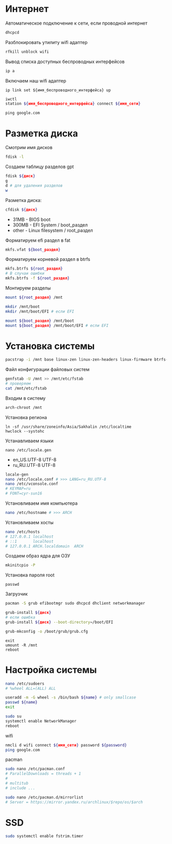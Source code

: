 # Интернет

Автоматическое подключение к сети, если проводной интернет
```sh
dhcpcd
```

Разблокировать утилиту wifi адаптер
```sh
rfkill unblock wifi
```

Вывод списка доступных беспроводных интерфейсов
```sh
ip a
```

Включаем наш wifi адаптер
```
ip link set ${имя_беспроводного_интерфейса} up
```

```sh
iwctl
station ${имя_беспроводного_интерфейса} connect ${имя_сети}
```

```
ping google.com
```

# Разметка диска

Смотрим имя дисков
```sh
fdisk -l
```

Создаем таблицу разделов gpt
```sh
fdisk ${диск}
g
d # для удаления разделов
w
```

Разметка диска:
```sh
cfdisk ${диск}
```
* 31MB - BIOS boot
* 300MB - EFI System / boot_раздел
* other - Linux filesystem / root_раздел

Форматируем efi раздел в fat
```sh
mkfs.vfat ${boot_раздел}
```

Форматируем корневой раздел в btrfs
```sh
mkfs.btrfs ${root_раздел}
# В случаи ошибки
mkfs.btrfs -f ${root_раздел}
```

Монтируем разделы
```sh
mount ${root_раздел} /mnt

mkdir /mnt/boot
mkdir /mnt/boot/EFI # если EFI

mount ${boot_раздел} /mnt/boot
mount ${boot_раздел} /mnt/boot/EFI # если EFI
```

# Установка системы
```sh
pacstrap -i /mnt base linux-zen linux-zen-headers linux-firmware btrfs-progs intel-ucode iucode-tool nano
```

Файл конфигурации файловых систем
```sh
genfstab -U /mnt >> /mnt/etc/fstab
# проверяем
cat /mnt/etc/fstab
```

Входим в систему
```sh
arch-chroot /mnt
```

Установка региона
```
ln -sf /usr/share/zoneinfo/Asia/Sakhalin /etc/localtime
hwclock --systohc
```

Устанавливаем языки
```
nano /etc/locale.gen
```
* en_US.UTF-8 UTF-8
* ru_RU.UTF-8 UTF-8
```sh
locale-gen
nano /etc/locale.conf # >>> LANG=ru_RU.UTF-8
nano /etc/vconsole.conf
# KEYMAP=ru
# FONT=cyr-sun16
```

Установливаем имя компьютера
```sh
nano /etc/hostname # >>> ARCH
```

Установливаем хосты
```sh
nano /etc/hosts
# 127.0.0.1 localhost
# ::1       localhost
# 127.0.0.1 ARCH.localdomain  ARCH
```

Создаем образ ядра для ОЗУ
```sh
mkinitcpio -P
```

Установка пароля root
```
passwd
```

Загрузчик
```sh
pacman -S grub efibootmgr sudo dhcpcd dhclient networkmanager

grub-install ${диск}
# если ошибка
grub-install ${диск} --boot-directory=/boot/EFI

grub-mkconfig -o /boot/grub/grub.cfg
```

```
exit
umount -R /mnt
reboot
```

# Настройка системы

```sh
nano /etc/sudoers
# %wheel ALL=(ALL) ALL
```

```sh
useradd -m -G wheel -s /bin/bash ${name} # only smallcase
passwd ${name}
exit
```

```sh
sudo su
systemctl enable NetworkManager
reboot
```

wifi
```sh
nmcli d wifi connect ${имя_сети} password ${password}
ping google.com
```

pacman
```sh
sudo nano /etc/pacman.conf
# ParallelDownloads = threads + 1
#
# multitub
# include ...

sudo nano /etc/pacman.d/mirrorlist
# Server = https://mirror.yandex.ru/archlinux/$repo/os/$arch
```

# SSD

```sh
sudo systemctl enable fstrim.timer
```